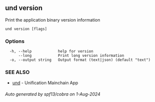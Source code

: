 ## und version

Print the application binary version information

```
und version [flags]
```

### Options

```
  -h, --help            help for version
      --long            Print long version information
  -o, --output string   Output format (text|json) (default "text")
```

### SEE ALSO

* [und](und.md)	 - Unification Mainchain App

###### Auto generated by spf13/cobra on 1-Aug-2024
